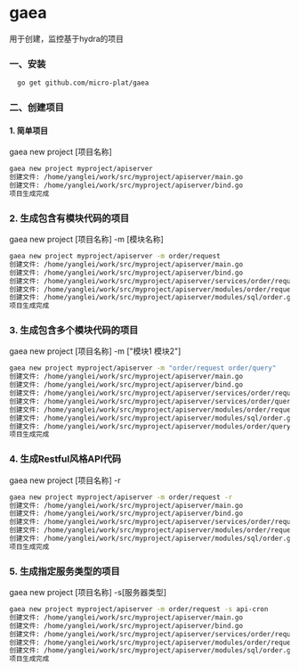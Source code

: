 # gaea
用于创建，监控基于hydra的项目


### 一、安装
```sh
  go get github.com/micro-plat/gaea
```

### 二、创建项目

#### 1. 简单项目

gaea new project [项目名称]

```sh
gaea new project myproject/apiserver
创建文件: /home/yanglei/work/src/myproject/apiserver/main.go
创建文件: /home/yanglei/work/src/myproject/apiserver/bind.go
项目生成完成
```

### 2. 生成包含有模块代码的项目
gaea new project [项目名称] -m [模块名称]
```sh
gaea new project myproject/apiserver -m order/request
创建文件: /home/yanglei/work/src/myproject/apiserver/main.go
创建文件: /home/yanglei/work/src/myproject/apiserver/bind.go
创建文件: /home/yanglei/work/src/myproject/apiserver/services/order/request.go
创建文件: /home/yanglei/work/src/myproject/apiserver/modules/order/request.go
创建文件: /home/yanglei/work/src/myproject/apiserver/modules/sql/order.go
项目生成完成
```

### 3. 生成包含多个模块代码的项目
gaea new project [项目名称] -m ["模块1 模块2"]
```sh
gaea new project myproject/apiserver -m "order/request order/query"
创建文件: /home/yanglei/work/src/myproject/apiserver/main.go
创建文件: /home/yanglei/work/src/myproject/apiserver/bind.go
创建文件: /home/yanglei/work/src/myproject/apiserver/services/order/request.go
创建文件: /home/yanglei/work/src/myproject/apiserver/services/order/query.go
创建文件: /home/yanglei/work/src/myproject/apiserver/modules/order/request.go
创建文件: /home/yanglei/work/src/myproject/apiserver/modules/sql/order.go
创建文件: /home/yanglei/work/src/myproject/apiserver/modules/order/query.go
项目生成完成
```


### 4. 生成Restful风格API代码
gaea new project [项目名称] -r
```sh
gaea new project myproject/apiserver -m order/request -r
创建文件: /home/yanglei/work/src/myproject/apiserver/main.go
创建文件: /home/yanglei/work/src/myproject/apiserver/bind.go
创建文件: /home/yanglei/work/src/myproject/apiserver/services/order/request.go
创建文件: /home/yanglei/work/src/myproject/apiserver/modules/order/request.go
创建文件: /home/yanglei/work/src/myproject/apiserver/modules/sql/order.go
项目生成完成
```


### 5. 生成指定服务类型的项目
gaea new project [项目名称] -s[服务器类型]
```sh
gaea new project myproject/apiserver -m order/request -s api-cron
创建文件: /home/yanglei/work/src/myproject/apiserver/main.go
创建文件: /home/yanglei/work/src/myproject/apiserver/bind.go
创建文件: /home/yanglei/work/src/myproject/apiserver/services/order/request.go
创建文件: /home/yanglei/work/src/myproject/apiserver/modules/order/request.go
创建文件: /home/yanglei/work/src/myproject/apiserver/modules/sql/order.go
项目生成完成
```

